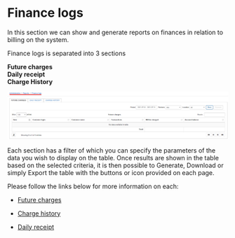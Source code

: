 Finance logs
=====================

In this section we can show and generate reports on finances in relation to billing on the system.

Finance logs is separated into 3 sections

**Future charges**<br>
**Daily receipt**<br>
**Charge History**

![Finance logs](finance_logs.png)

Each section has a filter of which you can specify the parameters of the data you wish to display on the table. Once results are shown in the table based on the selected criteria, it is then possible to Generate, Download or simply Export the table with the buttons or icon provided on each page.

Please follow the links below for more information on each:

 * [Future charges](administration/reports/finance_logs/future_charges/future_charges.md)

 * [Charge history](administration/reports/finance_logs/charge_history/charge_history.md)

 * [Daily receipt](administration/reports/finance_logs/daily_receipt/daily_receipt.md)
